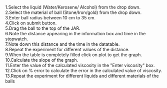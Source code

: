 1.Select the liquid (Water/Kerosene/ Alcohol) from the drop down.<br>
2.Select the material of ball (Stone/Iron/gold) from the drop down.<br>
3.Enter ball radius between 10 cm to 35 cm.<br>
4.Click on submit button.<br>
5.Drag the ball to the top of the JAR.<br>
6.Note the distance appearing in the information box and time in the stopwatch.<br>
7.Note down this distance and the time in the datatable.<br>
8.Repeat the experiment for different values of the distance.<br>
9.When the table is completely filled click on plot to get the graph.<br>
10.Calculate the slope of the graph.<br>
11.Enter the value of the calculated viscosity in the "Enter viscosity" box.<br>
12.Click on % error to calculate the error in the calculated value of viscosity.<br>
13.Repeat the experiment for different liquids and different materials of the balls
